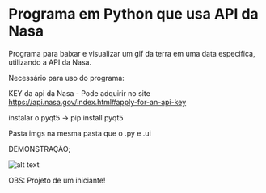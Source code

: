 # Programa em Python que usa API da Nasa
Programa para baixar e visualizar um gif da terra em uma data especifica, utilizando a API da Nasa.

Necessário para uso do programa:

KEY da api da Nasa - Pode adquirir no site https://api.nasa.gov/index.html#apply-for-an-api-key

instalar o pyqt5 -> pip install pyqt5

Pasta imgs na mesma pasta que o .py e .ui

DEMONSTRAÇÃO;

![alt text](https://i.imgur.com/wjnkWhk.png)

OBS: Projeto de um iniciante!
